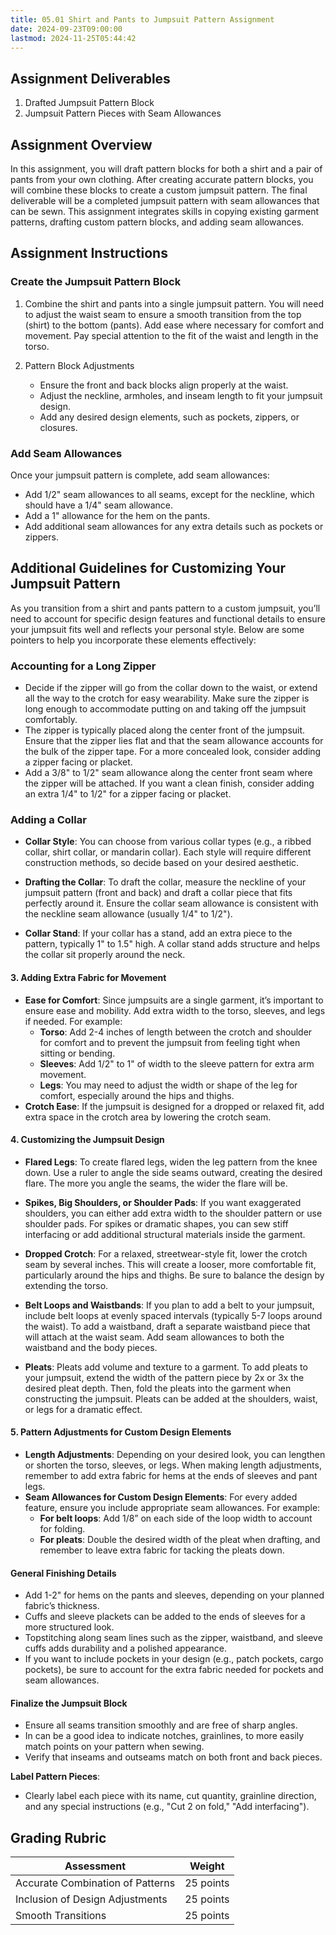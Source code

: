 ```yaml
---
title: 05.01 Shirt and Pants to Jumpsuit Pattern Assignment
date: 2024-09-23T09:00:00
lastmod: 2024-11-25T05:44:42
---
```


## Assignment Deliverables

1. Drafted Jumpsuit Pattern Block
2. Jumpsuit Pattern Pieces with Seam Allowances

## Assignment Overview

In this assignment, you will draft pattern blocks for both a shirt and a pair of pants from your own clothing. After creating accurate pattern blocks, you will combine these blocks to create a custom jumpsuit pattern. The final deliverable will be a completed jumpsuit pattern with seam allowances that can be sewn. This assignment integrates skills in copying existing garment patterns, drafting custom pattern blocks, and adding seam allowances.

## Assignment Instructions

### Create the Jumpsuit Pattern Block

1. Combine the shirt and pants into a single jumpsuit pattern. You will need to adjust the waist seam to ensure a smooth transition from the top (shirt) to the bottom (pants). Add ease where necessary for comfort and movement. Pay special attention to the fit of the waist and length in the torso.

2. Pattern Block Adjustments
   - Ensure the front and back blocks align properly at the waist.
   - Adjust the neckline, armholes, and inseam length to fit your jumpsuit design.
   - Add any desired design elements, such as pockets, zippers, or closures.

### Add Seam Allowances

Once your jumpsuit pattern is complete, add seam allowances:

- Add 1/2" seam allowances to all seams, except for the neckline, which should have a 1/4" seam allowance.
- Add a 1" allowance for the hem on the pants.
- Add additional seam allowances for any extra details such as pockets or zippers.

## Additional Guidelines for Customizing Your Jumpsuit Pattern

As you transition from a shirt and pants pattern to a custom jumpsuit, you’ll need to account for specific design features and functional details to ensure your jumpsuit fits well and reflects your personal style. Below are some pointers to help you incorporate these elements effectively:

### Accounting for a Long Zipper

- Decide if the zipper will go from the collar down to the waist, or extend all the way to the crotch for easy wearability. Make sure the zipper is long enough to accommodate putting on and taking off the jumpsuit comfortably.
- The zipper is typically placed along the center front of the jumpsuit. Ensure that the zipper lies flat and that the seam allowance accounts for the bulk of the zipper tape. For a more concealed look, consider adding a zipper facing or placket.
- Add a 3/8" to 1/2" seam allowance along the center front seam where the zipper will be attached. If you want a clean finish, consider adding an extra 1/4" to 1/2" for a zipper facing or placket.

### Adding a Collar

- **Collar Style**: You can choose from various collar types (e.g., a ribbed collar, shirt collar, or mandarin collar). Each style will require different construction methods, so decide based on your desired aesthetic.

- **Drafting the Collar**: To draft the collar, measure the neckline of your jumpsuit pattern (front and back) and draft a collar piece that fits perfectly around it. Ensure the collar seam allowance is consistent with the neckline seam allowance (usually 1/4" to 1/2").

- **Collar Stand**: If your collar has a stand, add an extra piece to the pattern, typically 1" to 1.5" high. A collar stand adds structure and helps the collar sit properly around the neck.

#### 3. Adding Extra Fabric for Movement

- **Ease for Comfort**: Since jumpsuits are a single garment, it’s important to ensure ease and mobility. Add extra width to the torso, sleeves, and legs if needed. For example:
  - **Torso**: Add 2-4 inches of length between the crotch and shoulder for comfort and to prevent the jumpsuit from feeling tight when sitting or bending.
  - **Sleeves**: Add 1/2" to 1" of width to the sleeve pattern for extra arm movement.
  - **Legs**: You may need to adjust the width or shape of the leg for comfort, especially around the hips and thighs.
- **Crotch Ease**: If the jumpsuit is designed for a dropped or relaxed fit, add extra space in the crotch area by lowering the crotch seam.

#### 4. Customizing the Jumpsuit Design

- **Flared Legs**: To create flared legs, widen the leg pattern from the knee down. Use a ruler to angle the side seams outward, creating the desired flare. The more you angle the seams, the wider the flare will be.

- **Spikes, Big Shoulders, or Shoulder Pads**: If you want exaggerated shoulders, you can either add extra width to the shoulder pattern or use shoulder pads. For spikes or dramatic shapes, you can sew stiff interfacing or add additional structural materials inside the garment.

- **Dropped Crotch**: For a relaxed, streetwear-style fit, lower the crotch seam by several inches. This will create a looser, more comfortable fit, particularly around the hips and thighs. Be sure to balance the design by extending the torso.

- **Belt Loops and Waistbands**: If you plan to add a belt to your jumpsuit, include belt loops at evenly spaced intervals (typically 5-7 loops around the waist). To add a waistband, draft a separate waistband piece that will attach at the waist seam. Add seam allowances to both the waistband and the body pieces.

- **Pleats**: Pleats add volume and texture to a garment. To add pleats to your jumpsuit, extend the width of the pattern piece by 2x or 3x the desired pleat depth. Then, fold the pleats into the garment when constructing the jumpsuit. Pleats can be added at the shoulders, waist, or legs for a dramatic effect.

#### **5. Pattern Adjustments for Custom Design Elements**

- **Length Adjustments**: Depending on your desired look, you can lengthen or shorten the torso, sleeves, or legs. When making length adjustments, remember to add extra fabric for hems at the ends of sleeves and pant legs.
- **Seam Allowances for Custom Design Elements**: For every added feature, ensure you include appropriate seam allowances. For example:
  - **For belt loops**: Add 1/8” on each side of the loop width to account for folding.
  - **For pleats**: Double the desired width of the pleat when drafting, and remember to leave extra fabric for tacking the pleats down.

#### General Finishing Details

- Add 1-2" for hems on the pants and sleeves, depending on your planned fabric’s thickness.
- Cuffs and sleeve plackets can be added to the ends of sleeves for a more structured look.
- Topstitching along seam lines such as the zipper, waistband, and sleeve cuffs adds durability and a polished appearance.
- If you want to include pockets in your design (e.g., patch pockets, cargo pockets), be sure to account for the extra fabric needed for pockets and seam allowances.

#### Finalize the Jumpsuit Block

- Ensure all seams transition smoothly and are free of sharp angles.
- In can be a good idea to indicate notches, grainlines, to more easily match points on your pattern when sewing.
- Verify that inseams and outseams match on both front and back pieces.

**Label Pattern Pieces**:

- Clearly label each piece with its name, cut quantity, grainline direction, and any special instructions (e.g., "Cut 2 on fold," "Add interfacing").

## Grading Rubric

<div class="responsive-table-markdown">

| Assessment                       | Weight    |
| -------------------------------- | --------- |
| Accurate Combination of Patterns | 25 points |
| Inclusion of Design Adjustments  | 25 points |
| Smooth Transitions               | 25 points |

</div>
